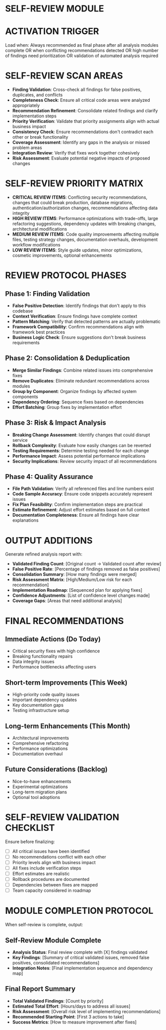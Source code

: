 # SELF-REVIEW MODULE

# ACTIVATION TRIGGER
Load when: Always recommended as final phase after all analysis modules complete OR when conflicting recommendations detected OR high number of findings need prioritization OR validation of automated analysis required

# SELF-REVIEW SCAN AREAS
- **Finding Validation**: Cross-check all findings for false positives, duplicates, and conflicts
- **Completeness Check**: Ensure all critical code areas were analyzed appropriately
- **Recommendation Refinement**: Consolidate related findings and clarify implementation steps
- **Priority Verification**: Validate that priority assignments align with actual business impact
- **Consistency Check**: Ensure recommendations don't contradict each other or break functionality
- **Coverage Assessment**: Identify any gaps in the analysis or missed problem areas
- **Integration Review**: Verify that fixes work together cohesively
- **Risk Assessment**: Evaluate potential negative impacts of proposed changes

# SELF-REVIEW PRIORITY MATRIX
- **CRITICAL REVIEW ITEMS**: Conflicting security recommendations, changes that could break production, database migrations, authentication/authorization changes, recommendations affecting data integrity
- **HIGH REVIEW ITEMS**: Performance optimizations with trade-offs, large refactoring suggestions, dependency updates with breaking changes, architectural modifications
- **MEDIUM REVIEW ITEMS**: Code quality improvements affecting multiple files, testing strategy changes, documentation overhauls, development workflow modifications
- **LOW REVIEW ITEMS**: Style guide updates, minor optimizations, cosmetic improvements, optional enhancements

# REVIEW PROTOCOL PHASES
## Phase 1: Finding Validation
- **False Positive Detection**: Identify findings that don't apply to this codebase
- **Context Verification**: Ensure findings have complete context
- **Pattern Matching**: Verify that detected patterns are actually problematic
- **Framework Compatibility**: Confirm recommendations align with framework best practices
- **Business Logic Check**: Ensure suggestions don't break business requirements

## Phase 2: Consolidation & Deduplication
- **Merge Similar Findings**: Combine related issues into comprehensive fixes
- **Remove Duplicates**: Eliminate redundant recommendations across modules
- **Group by Component**: Organize findings by affected system components
- **Dependency Ordering**: Sequence fixes based on dependencies
- **Effort Batching**: Group fixes by implementation effort

## Phase 3: Risk & Impact Analysis
- **Breaking Change Assessment**: Identify changes that could disrupt service
- **Rollback Complexity**: Evaluate how easily changes can be reverted
- **Testing Requirements**: Determine testing needed for each change
- **Performance Impact**: Assess potential performance implications
- **Security Implications**: Review security impact of all recommendations

## Phase 4: Quality Assurance
- **File Path Validation**: Verify all referenced files and line numbers exist
- **Code Sample Accuracy**: Ensure code snippets accurately represent issues
- **Fix Plan Feasibility**: Confirm implementation steps are practical
- **Estimate Refinement**: Adjust effort estimates based on full context
- **Documentation Completeness**: Ensure all findings have clear explanations

# OUTPUT ADDITIONS
Generate refined analysis report with:
- **Validated Finding Count**: [Original count → Validated count after review]
- **False Positive Rate**: [Percentage of findings removed as false positives]
- **Consolidation Summary**: [How many findings were merged]
- **Risk Assessment Matrix**: [High/Medium/Low risk for each recommendation]
- **Implementation Roadmap**: [Sequenced plan for applying fixes]
- **Confidence Adjustments**: [List of confidence level changes made]
- **Coverage Gaps**: [Areas that need additional analysis]

# FINAL RECOMMENDATIONS
## Immediate Actions (Do Today)
- Critical security fixes with high confidence
- Breaking functionality repairs
- Data integrity issues
- Performance bottlenecks affecting users

## Short-term Improvements (This Week)
- High-priority code quality issues
- Important dependency updates
- Key documentation gaps
- Testing infrastructure setup

## Long-term Enhancements (This Month)
- Architectural improvements
- Comprehensive refactoring
- Performance optimizations
- Documentation overhaul

## Future Considerations (Backlog)
- Nice-to-have enhancements
- Experimental optimizations
- Long-term migration plans
- Optional tool adoptions

# SELF-REVIEW VALIDATION CHECKLIST
Ensure before finalizing:
- [ ] All critical issues have been identified
- [ ] No recommendations conflict with each other
- [ ] Priority levels align with business impact
- [ ] All fixes include verification steps
- [ ] Effort estimates are realistic
- [ ] Rollback procedures are documented
- [ ] Dependencies between fixes are mapped
- [ ] Team capacity considered in roadmap

# MODULE COMPLETION PROTOCOL
When self-review is complete, output:

## Self-Review Module Complete
- **Analysis Status**: Final review complete with [X] findings validated
- **Key Findings**: [Summary of critical validated issues, removed false positives, consolidated recommendations]
- **Integration Notes**: [Final implementation sequence and dependency map]

## Final Report Summary
- **Total Validated Findings**: [Count by priority]
- **Estimated Total Effort**: [Hours/days to address all issues]
- **Risk Assessment**: [Overall risk level of implementing recommendations]
- **Recommended Starting Point**: [First 3 actions to take]
- **Success Metrics**: [How to measure improvement after fixes]